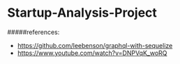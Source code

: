 # Startup-Analysis-Project

#####references:
- https://github.com/leebenson/graphql-with-sequelize
- https://www.youtube.com/watch?v=DNPVqK_woRQ
